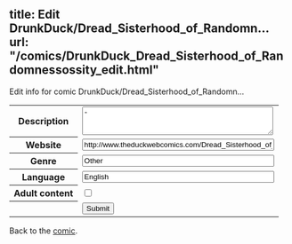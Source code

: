 title: Edit DrunkDuck/Dread_Sisterhood_of_Randomn...
url: "/comics/DrunkDuck_Dread_Sisterhood_of_Randomnessossity_edit.html"
---
Edit info for comic DrunkDuck/Dread_Sisterhood_of_Randomn...

<form name="comic" action="http://gaepostmail.appspot.com/comic/" method="post">
<table class="comicinfo">
<tr>
<th>Description</th><td><textarea name="description" cols="40" rows="3">-</textarea></td>
</tr>
<tr>
<th>Website</th><td><input type="text" name="url" value="http://www.theduckwebcomics.com/Dread_Sisterhood_of_Randomnessossity/" size="40"/></td>
</tr>
<tr>
<th>Genre</th><td><input type="text" name="genre" value="Other" size="40"/></td>
</tr>
<tr>
<th>Language</th><td><input type="text" name="language" value="English" size="40"/></td>
</tr>
<tr>
<th>Adult content</th><td><input type="checkbox" name="adult" value="adult" /></td>
</tr>
<tr>
<th></th><td>
<input type="hidden" name="comic" value="DrunkDuck_Dread_Sisterhood_of_Randomnessossity" />
<input type="submit" name="submit" value="Submit" />
</td>
</tr>
</table>
</form>

Back to the [comic](DrunkDuck_Dread_Sisterhood_of_Randomnessossity.html).
